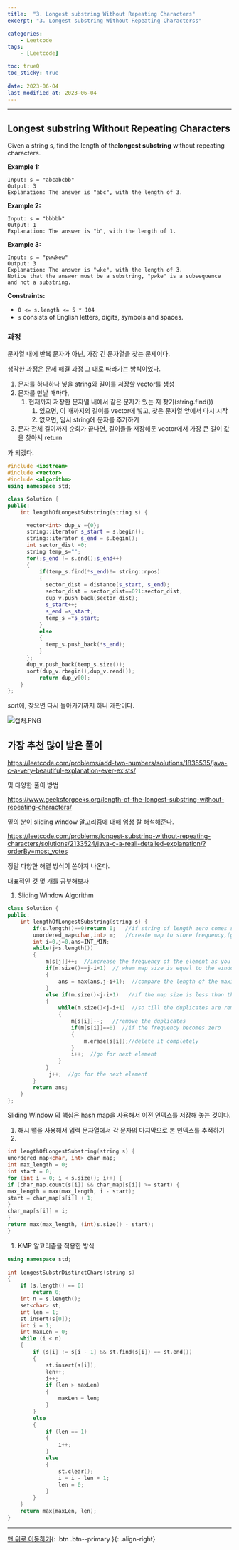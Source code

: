 ```yaml
---
title:  "3. Longest substring Without Repeating Characters"
excerpt: "3. Longest substring Without Repeating Characterss"

categories:
    - Leetcode
tags:
    - [Leetcode]

toc: trueQ
toc_sticky: true
 
date: 2023-06-04
last_modified_at: 2023-06-04
---
```

***
## Longest substring Without Repeating Characters

Given a string s, find the length of the**longest substring** without repeating characters.

**Example 1:**

```
Input: s = "abcabcbb"
Output: 3
Explanation: The answer is "abc", with the length of 3.

```

**Example 2:**

```
Input: s = "bbbbb"
Output: 1
Explanation: The answer is "b", with the length of 1.

```

**Example 3:**

```
Input: s = "pwwkew"
Output: 3
Explanation: The answer is "wke", with the length of 3.
Notice that the answer must be a substring, "pwke" is a subsequence and not a substring.
```

**Constraints:**

- `0 <= s.length <= 5 * 104`
- `s` consists of English letters, digits, symbols and spaces.

### 과정

문자열 내에 반복 문자가 아닌, 가장 긴 문자열을 찾는 문제이다.

생각한 과정은 문제 해결 과정 그 대로 따라가는 방식이었다.

1. 문자를 하나하나 넣을 string와 길이를 저장할 vector를 생성
2. 문자를 만날 때마다,
    1. 현재까지 저장한 문자열 내에서 같은 문자가 있는 지 찾기(string.find())
        1. 있으면, 이 때까지의 길이를 vector에 넣고, 찾은 문자열 앞에서 다시 시작
        2. 없으면, 임시 string에 문자를 추가하기
3. 문자 전체 길이까지 순회가 끝나면, 길이들을 저장해둔 vector에서 가장 큰 길이 값을 찾아서 return

가 되겠다.

```cpp
#include <iostream>
#include <vector>
#include <algorithm>
using namespace std;

class Solution {
public:
    int lengthOfLongestSubstring(string s) {

      vector<int> dup_v ={0};
      string::iterator s_start = s.begin();
      string::iterator s_end = s.begin();
      int sector_dist =0;
      string temp_s="";
      for(;s_end != s.end();s_end++)
      {
          if(temp_s.find(*s_end)!= string::npos)
          {
            sector_dist = distance(s_start, s_end);
            sector_dist = sector_dist==0?1:sector_dist;            
            dup_v.push_back(sector_dist);
            s_start++;  
            s_end =s_start;  
            temp_s =*s_start; 
          }
          else
          {
            temp_s.push_back(*s_end);            
          }
      };  
      dup_v.push_back(temp_s.size());
      sort(dup_v.rbegin(),dup_v.rend()); 
          return dup_v[0];            
    }
};
```

sort에, 찾으면 다시 돌아가기까지 하니 개판이다.

![캡처.PNG](https://s3-us-west-2.amazonaws.com/secure.notion-static.com/11bff575-9c6e-424c-9b99-b67e03ff708d/%EC%BA%A1%EC%B2%98.png)

## 가장 추천 많이 받은 풀이

https://leetcode.com/problems/add-two-numbers/solutions/1835535/java-c-a-very-beautiful-explanation-ever-exists/

및 다양한 풀이 방법

https://www.geeksforgeeks.org/length-of-the-longest-substring-without-repeating-characters/

밑의 분이 sliding window 알고리즘에 대해 엄청 잘 해석해준다.

https://leetcode.com/problems/longest-substring-without-repeating-characters/solutions/2133524/java-c-a-reall-detailed-explanation/?orderBy=most_votes

정말 다양한 해결 방식이 쏟아져 나온다.

대표적인 것 몇 개를 공부해보자

1. Sliding Window Algorithm

```cpp
class Solution {
public:
    int lengthOfLongestSubstring(string s) {
        if(s.length()==0)return 0;   //if string of length zero comes simply return 0
        unordered_map<char,int> m;   //create map to store frequency,(get to know all unique characters
        int i=0,j=0,ans=INT_MIN; 
        while(j<s.length())   
        {
            m[s[j]]++;  //increase the frequency of the element as you traverse the string
            if(m.size()==j-i+1)  // whem map size is equal to the window size means suppose window size is 3 and map size is also three that means in map all unique characters are their
            {
                ans = max(ans,j-i+1);  //compare the length of the maximum window size
            }
            else if(m.size()<j-i+1)   //if the map size is less than the window size means there is some duplicate present like window size = 3 and map size = 2 means there is a duplicates
            {
                while(m.size()<j-i+1)  //so till the duplicates are removed completely
                {
                    m[s[i]]--;   //remove the duplicates
                    if(m[s[i]]==0)  //if the frequency becomes zero 
                    {
                        m.erase(s[i]);//delete it completely
                    }
                    i++;  //go for next element 
                }
            }
             j++;  //go for the next element
        }
        return ans;
    }
};
```

Sliding Window 의 핵심은 hash map을 사용해서 이전 인덱스를 저장해 놓는 것이다.

1. 해시 맵을 사용해서 입력 문자열에서 각 문자의 마지막으로 본 인덱스를 추적하기
2. 

```cpp
int lengthOfLongestSubstring(string s) {
unordered_map<char, int> char_map;
int max_length = 0;
int start = 0;
for (int i = 0; i < s.size(); i++) {
if (char_map.count(s[i]) && char_map[s[i]] >= start) {
max_length = max(max_length, i - start);
start = char_map[s[i]] + 1;
}
char_map[s[i]] = i;
}
return max(max_length, (int)s.size() - start);
}
```

1. KMP 알고리즘을 적용한 방식
```cpp
using namespace std;
 
int longestSubstrDistinctChars(string s)
{
    if (s.length() == 0)
        return 0;
    int n = s.length();
    set<char> st;
    int len = 1;
    st.insert(s[0]);
    int i = 1;
    int maxLen = 0;
    while (i < n)
    {
        if (s[i] != s[i - 1] && st.find(s[i]) == st.end())
        {
            st.insert(s[i]);
            len++;
            i++;
            if (len > maxLen)
            {
                maxLen = len;
            }
        }
        else
        {
            if (len == 1)
            {
                i++;
            }
            else
            {
                st.clear();
                i = i - len + 1;
                len = 0;
            }
        }
    }
    return max(maxLen, len);
}
```
***
[맨 위로 이동하기](#){: .btn .btn--primary }{: .align-right}